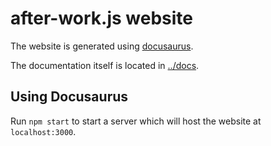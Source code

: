 # after-work.js website

The website is generated using [docusaurus](https://docusaurus.io/).

The documentation itself is located in [../docs](../docs).

## Using Docusaurus

Run `npm start` to start a server which will host the website at `localhost:3000`.
